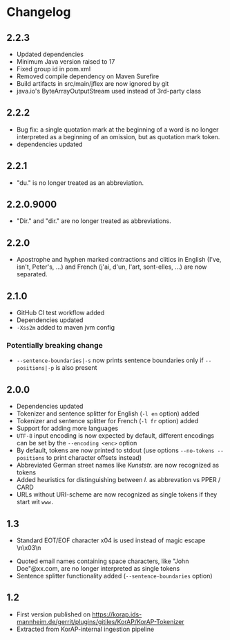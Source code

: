 # Changelog

## 2.2.3

* Updated dependencies
* Minimum Java version raised to 17
* Fixed group id in pom.xml
* Removed compile dependency on Maven Surefire
* Build artifacts in src/main/jflex are now ignored by git
* java.io's ByteArrayOutputStream used instead of 3rd-party class

## 2.2.2

* Bug fix: a single quotation mark at the beginning of a word
  is no longer interpreted as a beginning of an omission, but as quotation mark token.
* dependencies updated

## 2.2.1

* "du." is no longer treated as an abbreviation.

## 2.2.0.9000

* "Dir." and "dir." are no longer treated as abbreviations.

## 2.2.0

* Apostrophe and hyphen marked contractions and clitics in English (I've, isn't, Peter's, …) 
  and French (j'ai, d'un, l'art, sont-elles, …) are now separated.


## 2.1.0

* GitHub CI test workflow added
* Dependencies updated
* `-Xss2m` added to maven jvm config

### Potentially breaking change

* `--sentence-boundaries|-s` now prints sentence boundaries only if `--positions|-p` is also present

## 2.0.0

* Dependencies updated
* Tokenizer and sentence splitter for English (`-l en` option) added
* Tokenizer and sentence splitter for French (`-l fr` option) added
* Support for adding more languages
* `UTF-8` input encoding is now expected by default, different encodings can be set by the `--encoding <enc>` option
* By default, tokens are now printed to stdout (use options `--no-tokens --positions` to print character offsets
  instead)
* Abbreviated German street names like *Kunststr.* are now recognized as tokens
* Added heuristics for distinguishing between *I.* as abbrevation vs PPER / CARD
* URLs without URI-scheme are now recognized as single tokens if they start wit `www.`

## 1.3

+ Standard EOT/EOF character x04 is used instead of magic escape \n\x03\n

* Quoted email names containing space characters, like "John Doe"@xx.com, are no longer interpreted as single tokens
* Sentence splitter functionality added (`--sentence-boundaries` option)

## 1.2

* First version published on https://korap.ids-mannheim.de/gerrit/plugins/gitiles/KorAP/KorAP-Tokenizer
* Extracted from KorAP-internal ingestion pipeline
